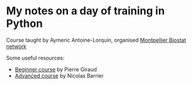 # My notes on a day of training in Python

Course taught by Aymeric Antoine-Lorquin, organised [Montpellier Biostat network](https://groupes.renater.fr/wiki/montpellier-biostat/index)

Some useful resources:
* [Beginner course](https://www.pierre-giraud.com/python-apprendre-programmer-cours/introduction/) by Pierre Giraud
* [Advanced course](https://github.com/umr-marbec/python-training) by Nicolas Barrier
